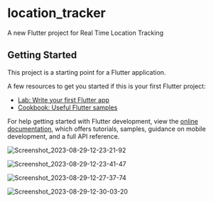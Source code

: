 # location_tracker

A new Flutter project for Real Time Location Tracking

## Getting Started

This project is a starting point for a Flutter application.

A few resources to get you started if this is your first Flutter project:

- [Lab: Write your first Flutter app](https://docs.flutter.dev/get-started/codelab)
- [Cookbook: Useful Flutter samples](https://docs.flutter.dev/cookbook)

For help getting started with Flutter development, view the
[online documentation](https://docs.flutter.dev/), which offers tutorials,
samples, guidance on mobile development, and a full API reference.


![Screenshot_2023-08-29-12-23-21-92](https://github.com/mohammadrezaulalam/module15assignment/assets/128355921/a6853e75-77b1-4f78-9794-8a7d1b80a2e3)


![Screenshot_2023-08-29-12-23-41-47](https://github.com/mohammadrezaulalam/module15assignment/assets/128355921/0cf61f42-ec78-436a-8267-ed2d859995c1)


![Screenshot_2023-08-29-12-27-37-74](https://github.com/mohammadrezaulalam/module15assignment/assets/128355921/b103272c-e74f-4415-9dc6-9a38364998e9)


![Screenshot_2023-08-29-12-30-03-20](https://github.com/mohammadrezaulalam/module15assignment/assets/128355921/7003c48f-f6ba-4a62-912d-1fef70d776a0)


